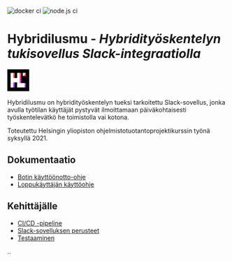 ![docker ci](https://github.com/funidata/hybridilusmu/actions/workflows/docker-image.yml/badge.svg)
![node.js ci](https://github.com/funidata/hybridilusmu/actions/workflows/node.js.yml/badge.svg)

# Hybridilusmu - _Hybridityöskentelyn tukisovellus Slack-integraatiolla_

![Hybridilusmun logo](/imgs/hybridilusmulogo1darkbgsmall.jpg)

Hybridilusmu on hybridityöskentelyn tueksi tarkoitettu Slack-sovellus, jonka avulla työtilan käyttäjät pystyvät ilmoittamaan päiväkohtaisesti työskentelevätkö he toimistolla vai kotona.

Toteutettu Helsingin yliopiston ohjelmistotuotantoprojektikurssin työnä syksyllä 2021.

## Dokumentaatio

- [Botin käyttöönotto-ohje](docs/kayttoonottoohjeet.md)
- [Loppukäyttäjän käyttöohje](docs/kayttoohje.md)

## Kehittäjälle

- [CI/CD -pipeline](docs/cicd_pipeline.md)
- [Slack-sovelluksen perusteet](docs/slack-sovelluksen_perusteet.md)
- [Testaaminen](docs/testaaminen.md)

..
